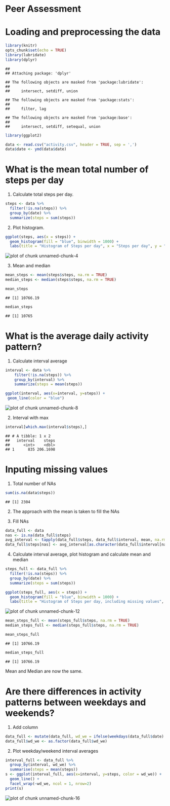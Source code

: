 Peer Assessment
===============

# Loading and preprocessing the data


```r
library(knitr)
opts_chunk$set(echo = TRUE)
library(lubridate)
library(dplyr)
```

```
## 
## Attaching package: 'dplyr'
```

```
## The following objects are masked from 'package:lubridate':
## 
##     intersect, setdiff, union
```

```
## The following objects are masked from 'package:stats':
## 
##     filter, lag
```

```
## The following objects are masked from 'package:base':
## 
##     intersect, setdiff, setequal, union
```

```r
library(ggplot2)
```

```r
data <- read.csv("activity.csv", header = TRUE, sep = ',')
data$date <- ymd(data$date)
```

# What is the mean total number of steps per day

1. Calculate total steps per day.

```r
steps <- data %>%
  filter(!is.na(steps)) %>%
  group_by(date) %>%
  summarize(steps = sum(steps))
```

2. Plot histogram.

```r
ggplot(steps, aes(x = steps)) +
  geom_histogram(fill = "blue", binwidth = 1000) +
  labs(title = "Histogram of Steps per day", x = "Steps per day", y = "Frequency")
```

![plot of chunk unnamed-chunk-4](figure/unnamed-chunk-4-1.png)

3. Mean and median


```r
mean_steps <- mean(steps$steps, na.rm = TRUE)
median_steps <- median(steps$steps, na.rm = TRUE)
```

```r
mean_steps
```

```
## [1] 10766.19
```

```r
median_steps
```

```
## [1] 10765
```

# What is the average daily activity pattern?

1. Calculate interval average 

```r
interval <- data %>%
    filter(!is.na(steps)) %>%
    group_by(interval) %>%
    summarize(steps = mean(steps))
```

```r
ggplot(interval, aes(x=interval, y=steps)) +
 geom_line(color = "blue")
```

![plot of chunk unnamed-chunk-8](figure/unnamed-chunk-8-1.png)

2. Interval with max

```r
interval[which.max(interval$steps),]
```

```
## # A tibble: 1 x 2
##   interval    steps
##      <int>    <dbl>
## 1      835 206.1698
```

# Inputing missing values
1. Total number of NAs

```r
sum(is.na(data$steps))
```

```
## [1] 2304
```

2. The approach with the mean is taken to fill the NAs

3. Fill NAs

```r
data_full <- data
nas <- is.na(data_full$steps)
avg_interval <- tapply(data_full$steps, data_full$interval, mean, na.rm=TRUE, simplify=TRUE)
data_full$steps[nas] <- avg_interval[as.character(data_full$interval[nas])]
```

4. Calculate interval average, plot histogram and calculate mean and median

```r
steps_full <- data_full %>%
  filter(!is.na(steps)) %>%
  group_by(date) %>%
  summarize(steps = sum(steps))

ggplot(steps_full, aes(x = steps)) +
  geom_histogram(fill = "blue", binwidth = 1000) +
  labs(title = "Histogram of Steps per day, including missing values", x = "Steps per day", y = "Frequency")
```

![plot of chunk unnamed-chunk-12](figure/unnamed-chunk-12-1.png)

```r
mean_steps_full <- mean(steps_full$steps, na.rm = TRUE)
median_steps_full <- median(steps_full$steps, na.rm = TRUE)
```

```r
mean_steps_full
```

```
## [1] 10766.19
```

```r
median_steps_full
```

```
## [1] 10766.19
```

Mean and Median are now the same.

# Are there differences in activity patterns between weekdays and weekends?

1. Add column

```r
data_full <- mutate(data_full, wd_we = ifelse(weekdays(data_full$date) == "Samstag" | weekdays(data_full$date) == "Sonntag", "weekend", "weekday"))
data_full$wd_we <- as.factor(data_full$wd_we)
```

2. Plot weekday/weekend interval averages

```r
interval_full <- data_full %>%
  group_by(interval, wd_we) %>%
  summarise(steps = mean(steps))
s <- ggplot(interval_full, aes(x=interval, y=steps, color = wd_we)) +
  geom_line() +
  facet_wrap(~wd_we, ncol = 1, nrow=2)
print(s)
```

![plot of chunk unnamed-chunk-16](figure/unnamed-chunk-16-1.png)
